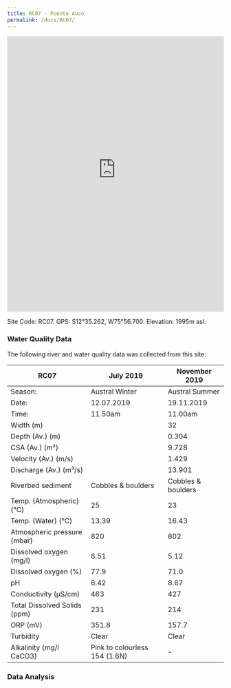 ```yaml
---
title: RC07 - Puente Auco
permalink: /docs/RC07/
---
```


<iframe width="100%" height="640" allowfullscreen style="border-style:none;" src="https://cavep-undc-hosting.netlify.com/sites/RC07/app-files/"></iframe>

Site Code: RC07.  GPS: S12°35.262, W75°56.700. Elevation:
1995m asl.

### Water Quality Data

The following river and water quality data was collected from this site:

| RC07                         | July 2019                     | November 2019            |
|------------------------------|-------------------------------|--------------------------|
| Season:                      | Austral Winter                | Austral Summer           |
| Date:                        | 12.07.2019                    | 19.11.2019               |
| Time:                        | 11.50am                       | 11.00am                  |
| Width (m)                    |                               | 32                       |
| Depth (Av.) (m)              |                               | 0.304                    |
| CSA (Av.) (m²)               |                               | 9.728                    |
| Velocity (Av.) (m/s)         |                               | 1.429                    |
| Discharge (Av.) (m³/s)       |                               | 13.901                   |
| Riverbed sediment            | Cobbles & boulders            | Cobbles & boulders       |
| Temp. (Atmospheric) (°C)     | 25                            | 23                       |
| Temp. (Water) (°C)           | 13.39                         | 16.43                    |
| Atmospheric pressure (mbar)  | 820                           | 802                      |
| Dissolved oxygen (mg/l)      | 6.51                          | 5.12                     |
| Dissolved oxygen (%)         | 77.9                          | 71.0                     |
| pH                           | 6.42                          | 8.67                     |
| Conductivity (µS/cm)         | 463                           | 427                      |
| Total Dissolved Solids (ppm) | 231                           | 214                      |
| ORP (mV)                     | 351.8                         | 157.7                    |
| Turbidity                    | Clear                         | Clear                    |
| Alkalinity (mg/l CaCO3)      | Pink to colourless 154 (1.6N) |  -                       |

### Data Analysis
